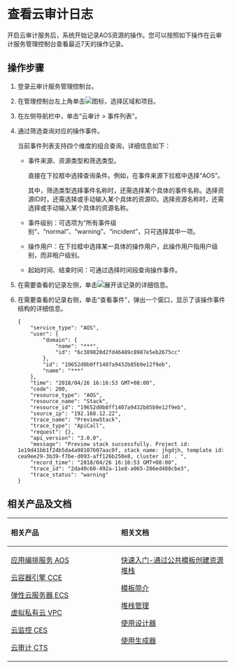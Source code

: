 # 查看云审计日志<a name="aos_01_9013"></a>

开启云审计服务后，系统开始记录AOS资源的操作。您可以按照如下操作在云审计服务管理控制台查看最近7天的操作记录。

## 操作步骤<a name="section1540025195215"></a>

1.  登录云审计服务管理控制台。
2.  在管理控制台左上角单击![](figures/icon-region.png)图标，选择区域和项目。
3.  在左侧导航栏中，单击“云审计 \> 事件列表”。
4.  通过筛选查询对应的操作事件。

    当前事件列表支持四个维度的组合查询，详细信息如下：

    -   事件来源、资源类型和筛选类型。

        直接在下拉框中选择查询条件。例如，在事件来源下拉框中选择“AOS”。

        其中，筛选类型选择事件名称时，还需选择某个具体的事件名称。选择资源ID时，还需选择或手动输入某个具体的资源ID。选择资源名称时，还需选择或手动输入某个具体的资源名称。

    -   事件级别：可选项为“所有事件级别”、“normal”、“warning”、“incident”，只可选择其中一项。
    -   操作用户：在下拉框中选择某一具体的操作用户，此操作用户指用户级别，而非租户级别。
    -   起始时间、结束时间：可通过选择时间段查询操作事件。

5.  在需要查看的记录左侧，单击![](figures/icon-display.png)展开该记录的详细信息。
6.  在需要查看的记录右侧，单击“查看事件”，弹出一个窗口，显示了该操作事件结构的详细信息。

    ```
    {
        "service_type": "AOS",
        "user": {
            "domain": {
                "name": "***",
                "id": "6c389820d2fd46489c8987e5eb2675cc"
            },
            "id": "19652d0b0ff1407a9432b85b9e12f9eb",
            "name": "***"
        },
        "time": "2018/04/26 16:16:53 GMT+08:00",
        "code": 200,
        "resource_type": "AOS",
        "resource_name": "Stack",
        "resource_id": "19652d0b0ff1407a9432b85b9e12f9eb",
        "source_ip": "192.168.12.22",
        "trace_name": "PreviewStack",
        "trace_type": "ApiCall",
        "request": {},
        "api_version": "3.0.0",
        "message": "Preview stack successfully. Project id: 1e19d41bb1f24b5da4a98107607aac0f, stack name: jhgdjh, template id: cea9ee29-3b39-f7be-d093-aff126b250e8, cluster id: . ",
        "record_time": "2018/04/26 16:16:53 GMT+08:00",
        "trace_id": "2da40c60-492a-11e8-a065-286ed488cbe3",
        "trace_status": "warning"
    }
    ```


## 相关产品及文档<a name="section1295120817234"></a>

<a name="table1196182515236"></a>
<table><thead align="left"><tr id="row61991225132314"><th class="cellrowborder" valign="top" width="50%" id="mcps1.1.3.1.1"><p id="p72001525172310"><a name="p72001525172310"></a><a name="p72001525172310"></a>相关产品</p>
</th>
<th class="cellrowborder" valign="top" width="50%" id="mcps1.1.3.1.2"><p id="p7201925132317"><a name="p7201925132317"></a><a name="p7201925132317"></a>相关文档</p>
</th>
</tr>
</thead>
<tbody><tr id="row152031825142310"><td class="cellrowborder" valign="top" width="50%" headers="mcps1.1.3.1.1 "><p id="p192041625182318"><a name="p192041625182318"></a><a name="p192041625182318"></a><a href="https://www.huaweicloud.com/product/aos.html?infodoc1.0" target="_blank" rel="noopener noreferrer">应用编排服务 AOS</a></p>
<p id="p0311145810410"><a name="p0311145810410"></a><a name="p0311145810410"></a><a href="https://www.huaweicloud.com/product/cce.html?infodoc1.0" target="_blank" rel="noopener noreferrer">云容器引擎 CCE</a></p>
<p id="p62061025142316"><a name="p62061025142316"></a><a name="p62061025142316"></a><a href="https://www.huaweicloud.com/product/ecs.html?infodoc1.0" target="_blank" rel="noopener noreferrer">弹性云服务器 ECS</a></p>
<p id="p56849617152"><a name="p56849617152"></a><a name="p56849617152"></a><a href="https://www.huaweicloud.com/product/vpc.html?infodoc1.0" target="_blank" rel="noopener noreferrer">虚拟私有云 VPC</a></p>
<p id="p19659040556"><a name="p19659040556"></a><a name="p19659040556"></a><a href="https://www.huaweicloud.com/product/ces.html?infodoc1.0" target="_blank" rel="noopener noreferrer">云监控 CES</a></p>
<p id="p118401954555"><a name="p118401954555"></a><a name="p118401954555"></a><a href="https://www.huaweicloud.com/product/cts.html?infodoc1.0" target="_blank" rel="noopener noreferrer">云审计 CTS</a></p>
</td>
<td class="cellrowborder" valign="top" width="50%" headers="mcps1.1.3.1.2 "><p id="p959019196593"><a name="p959019196593"></a><a name="p959019196593"></a><a href="https://support.huaweicloud.com/qs-aos/index.html?infodoc1.0" target="_blank" rel="noopener noreferrer">快速入门-通过公共模板创建资源堆栈</a></p>
<p id="p14446527862"><a name="p14446527862"></a><a name="p14446527862"></a><a href="https://support.huaweicloud.com/tr-aos/aos_01_4000.html?infodoc1.0" target="_blank" rel="noopener noreferrer">模板简介</a></p>
<p id="p15698421353"><a name="p15698421353"></a><a name="p15698421353"></a><a href="https://support.huaweicloud.com/usermanual-aos/aos_01_8011.html?infodoc1.0" target="_blank" rel="noopener noreferrer">堆栈管理</a></p>
<p id="p7211210322"><a name="p7211210322"></a><a name="p7211210322"></a><a href="https://support.huaweicloud.com/usermanual-aos/aos_01_5016.html?infodoc1.0" target="_blank" rel="noopener noreferrer">使用设计器</a></p>
<p id="p0481187193317"><a name="p0481187193317"></a><a name="p0481187193317"></a><a href="https://support.huaweicloud.com/usermanual-aos/aos_01_5018.html?infodoc1.0" target="_blank" rel="noopener noreferrer">使用生成器</a></p>
</td>
</tr>
</tbody>
</table>

